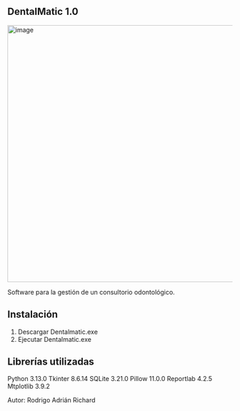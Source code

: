 DentalMatic 1.0
---------------------------------------------------------------
<img width="2880" height="576" alt="image" src="https://github.com/user-attachments/assets/0ec1f38e-d0f3-4b78-bc9a-bc2c511e3c3a" />

Software para la gestión de un consultorio odontológico.


Instalación
----------------------------------------
1. Descargar Dentalmatic.exe
2. Ejecutar Dentalmatic.exe


Librerías utilizadas
---------------------------
Python 3.13.0
Tkinter 8.6.14
SQLite 3.21.0
Pillow 11.0.0
Reportlab 4.2.5
Mtplotlib 3.9.2

Autor: Rodrigo Adrián Richard
